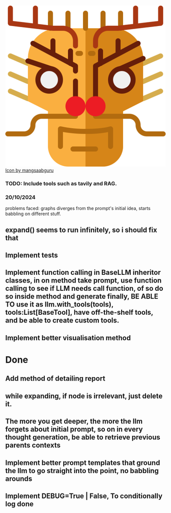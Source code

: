 ![God](assets/god_llm.png)
<a href="https://www.freepik.com/search">Icon by mangsaabguru</a>

### TODO: Include tools such as tavily and RAG.

### 20/10/2024
problems faced: graphs diverges from the prompt's initial idea, starts babbling on different stuff.

## expand() seems to run infinitely, so i should fix that
## Implement tests
## Implement function calling in BaseLLM inheritor classes, in on method take prompt, use function calling to see if LLM needs call function, of so do so inside method and generate finally, BE ABLE TO use it as llm.with_tools(tools), tools:List[BaseTool], have off-the-shelf tools, and be able to create custom tools.
## Implement better visualisation method

# Done
## Add method of detailing report
## while expanding, if node is irrelevant, just delete it. 
## The more you get deeper, the more the llm forgets about initial prompt, so on in every thought generation, be able to retrieve previous parents contexts
## Implement better prompt templates that ground the llm to go straight into the point, no babbling arounds
## Implement DEBUG=True | False, To conditionally log done